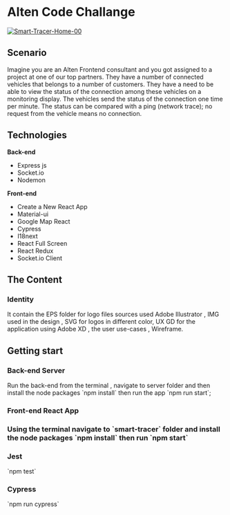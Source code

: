 <h1>Alten Code Challange</h1>

<a href="https://ibb.co/fkS2xfd"><img src="https://i.ibb.co/dPcr5F4/Smart-Tracer-Home-00.jpg" alt="Smart-Tracer-Home-00" border="0"></a>

<h2>Scenario</h2>
Imagine you are an Alten Frontend consultant and you got assigned to a project at one of our top partners.
They have a number of connected vehicles that belongs to a number of customers.
They have a need to be able to view the status of the connection among these vehicles on a monitoring display.
The vehicles send the status of the connection one time per minute.
The status can be compared with a ping (network trace); no request from the vehicle means no connection.

<h2>Technologies</h2>
<strong>Back-end</strong>
<ul>
    <li>Express js</li>
    <li>Socket.io</li>
    <li>Nodemon</li>
</ul>

<strong>Front-end</strong>
<ul>
    <li>Create a New React App</li>
    <li>Material-ui</li>
    <li>Google Map React</li>
    <li>Cypress</li>
    <li>I18next</li>
    <li>React Full Screen</li>
    <li>React Redux</li>
    <li>Socket.io Client</li>
</ul>

<h2>The Content</h2>
<h3>Identity</h3>
It contain the EPS folder for logo files sources used Adobe Illustrator ,  IMG used in the design , SVG for logos in different color, UX GD for the application using Adobe XD , the user use-cases , Wireframe.

<h2>Getting start</h2>
<h3>Back-end Server</h3>
Run the back-end from the terminal , navigate to server folder and then install the node packages `npm install` then run the app `npm run start`;

<h3>Front-end React App<h3>
Using the terminal navigate to `smart-tracer` folder and install the node packages `npm install` then run `npm start`

<h3>Jest</h3>
`npm test`

<h3>Cypress</h3>
`npm run cypress`

